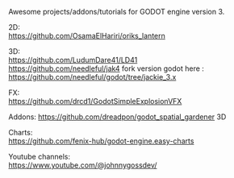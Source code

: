 Awesome projects/addons/tutorials for GODOT engine version 3.

2D:  
https://github.com/OsamaElHariri/oriks_lantern  

3D:  
https://github.com/LudumDare41/LD41  
https://github.com/needleful/jak4 fork version godot here : https://github.com/needleful/godot/tree/jackie_3.x  

FX:  
https://github.com/drcd1/GodotSimpleExplosionVFX  

Addons:
https://github.com/dreadpon/godot_spatial_gardener 3D

Charts:  
https://github.com/fenix-hub/godot-engine.easy-charts  

Youtube channels:  
https://www.youtube.com/@johnnygossdev/  

